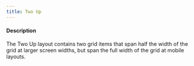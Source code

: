 ```yaml
---
title: Two Up
---
```

#### Description
The Two Up layout contains two grid items that span half the width of the grid at larger screen widths, but span the full width of the grid at mobile layouts.
